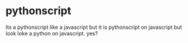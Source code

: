 # pythonscript
Its a pythonscript like a javascript but it is pythonscript on javascript but look loke a python on javascript. yes?
